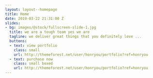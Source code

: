 ```yaml
---
layout: layout--homepage
title: Home
date: 2019-03-22 21:31:00 Z
slides:
- bg: images/@stock/fullscreen-slide-1.jpg
  title: we are a tough team yes we are
  tagline: we deliver great things that you definitely love ...
  buttons:
  - text: view portfolio
    class: small
    url: http://themeforest.net/user/honryou/portfolio?ref=honryou
  - text: purchase now
    class: small boxed
    url: http://themeforest.net/user/honryou/portfolio?ref=honryou
---
```

